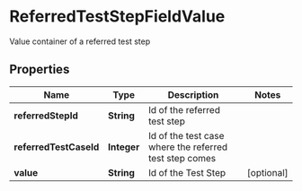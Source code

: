 

# ReferredTestStepFieldValue

Value container of a referred test step
## Properties

Name | Type | Description | Notes
------------ | ------------- | ------------- | -------------
**referredStepId** | **String** | Id of the referred test step | 
**referredTestCaseId** | **Integer** | Id of the test case where the referred test step comes | 
**value** | **String** | Id of the Test Step |  [optional]



